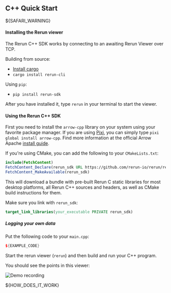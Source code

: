 ## C++ Quick Start

${SAFARI_WARNING}

#### Installing the Rerun viewer
The Rerun C++ SDK works by connecting to an awaiting Rerun Viewer over TCP.

Building from source:
* [Install cargo](https://rustup.rs/)
* `cargo install rerun-cli`

Using `pip`:
* `pip install rerun-sdk`

After you have installed it, type `rerun` in your terminal to start the viewer.


#### Using the Rerun C++ SDK
First you need to install the `arrow-cpp` library on your system using your favorite package manager.
If you are using [Pixi](https://prefix.dev/docs/pixi/overview), you can simply type `pixi global install arrow-cpp`.
Find more information at the official Arrow Apache [install guide](https://arrow.apache.org/install/).

If you're using CMake, you can add the following to your `CMakeLists.txt`:

```cmake
include(FetchContent)
FetchContent_Declare(rerun_sdk URL https://github.com/rerun-io/rerun/releases/download/prerelease/rerun_cpp_sdk.zip) # TODO(#3962): update link
FetchContent_MakeAvailable(rerun_sdk)
```

This will download a bundle with pre-built Rerun C static libraries for most desktop platforms, all Rerun C++ sources and headers, as well as CMake build instructions for them.

Make sure you link with `rerun_sdk`:
```cmake
target_link_libraries(your_executable PRIVATE rerun_sdk)
```

##### Logging your own data

Put the following code to your `main.cpp`:

```cpp
${EXAMPLE_CODE}
```

Start the rerun viewer (`rerun`) and then build and run your C++ program.

You should see the points in this viewer:

![Demo recording](https://static.rerun.io/intro_rust_result/cc780eb9bf014d8b1a68fac174b654931f92e14f/768w.png)

${HOW_DOES_IT_WORK}
